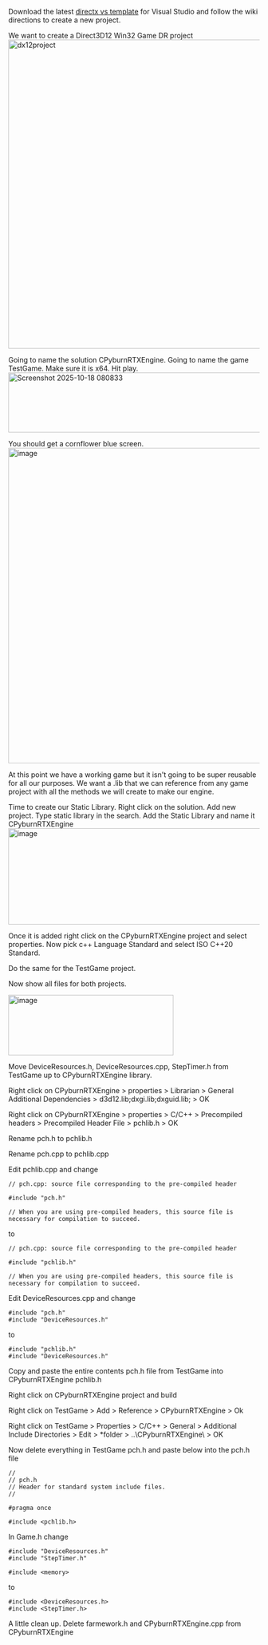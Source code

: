 Download the latest [directx vs template](https://github.com/walbourn/directx-vs-templates/wiki) for Visual Studio and follow the wiki directions to create a new project.

We want to create a Direct3D12 Win32 Game DR project
<img width="1627" height="619" alt="dx12project" src="https://github.com/user-attachments/assets/07d2efcf-a179-4210-8dfd-1b51696a484b" />

Going to name the solution CPyburnRTXEngine. Going to name the game TestGame. Make sure it is x64. Hit play.
<img width="688" height="120" alt="Screenshot 2025-10-18 080833" src="https://github.com/user-attachments/assets/eb49e53e-ce76-44f5-b7e2-f6b7ed9741b9" />

You should get a cornflower blue screen.
<img width="802" height="632" alt="image" src="https://github.com/user-attachments/assets/d9a4dacc-c8fa-4b11-936a-59874874908d" />

At this point we have a working game but it isn't going to be super reusable for all our purposes.  We want a .lib that we can reference from any game project with all the methods we will create to make our engine.

Time to create our Static Library. Right click on the solution. Add new project. Type static library in the search. Add the Static Library and name it CPyburnRTXEngine
<img width="1111" height="193" alt="image" src="https://github.com/user-attachments/assets/9909e657-ee79-4eb6-920e-619626e9f648" />

Once it is added right click on the CPyburnRTXEngine project and select properties. Now pick c++ Language Standard and select ISO C++20 Standard.

Do the same for the TestGame project.

Now show all files for both projects. 

<img width="331" height="121" alt="image" src="https://github.com/user-attachments/assets/b1945bf4-b3b3-4b15-afd9-7c0688331930" />

Move DeviceResources.h, DeviceResources.cpp, StepTimer.h from TestGame up to CPyburnRTXEngine library.

Right click on CPyburnRTXEngine > properties > Librarian > General Additional Dependencies > d3d12.lib;dxgi.lib;dxguid.lib; > OK

Right click on CPyburnRTXEngine > properties > C/C++ > Precompiled headers > Precompiled Header File > pchlib.h > OK

Rename pch.h to pchlib.h

Rename pch.cpp to pchlib.cpp

Edit pchlib.cpp and change
```
// pch.cpp: source file corresponding to the pre-compiled header

#include "pch.h"

// When you are using pre-compiled headers, this source file is necessary for compilation to succeed.
```
to
```
// pch.cpp: source file corresponding to the pre-compiled header

#include "pchlib.h"

// When you are using pre-compiled headers, this source file is necessary for compilation to succeed.
```
Edit DeviceResources.cpp and change
```
#include "pch.h"
#include "DeviceResources.h"
```
to
```
#include "pchlib.h"
#include "DeviceResources.h"
```

Copy and paste the entire contents pch.h file from TestGame into CPyburnRTXEngine pchlib.h

Right click on CPyburnRTXEngine project and build

Right click on TestGame > Add > Reference > CPyburnRTXEngine > Ok

Right click on TestGame > Properties > C/C++ > General > Additional Include Directories > Edit > *folder > ..\CPyburnRTXEngine\ > OK

Now delete everything in TestGame pch.h and paste below into the  pch.h file
```
//
// pch.h
// Header for standard system include files.
//

#pragma once

#include <pchlib.h>
```
In Game.h change 
```
#include "DeviceResources.h"
#include "StepTimer.h"

#include <memory>
```
to
```
#include <DeviceResources.h>
#include <StepTimer.h>
```

A little clean up. Delete farmework.h and CPyburnRTXEngine.cpp from CPyburnRTXEngine
